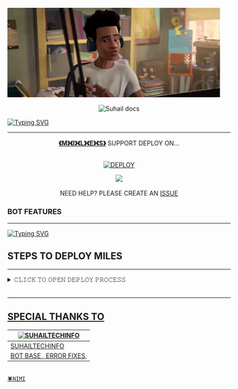 ![](https://github.com/jamesxtreme/gif/blob/main/919.gif)

<p align="center">
    <img alt="Suhail docs" height="300" src="https://telegra.ph/file/5a06979ab4afb8ab7dccb.jpg">
  </a>
</p>


[![Typing SVG](https://readme-typing-svg.demolab.com/?lines=🕸HI+THERE🕸️;🕷IM+MILES🕷;🎧CREATED+BY+JORDAN-JOELSTAR🎧)](https://git.io/typing-svg)
</p>

---

<p align="center">
  <a href="https://github.com/jamesxtreme/JORDAN-JOELSTAR"><b>《M》《I》《L》《E》《S》</b></a> SUPPORT DEPLOY ON...
</p>

<p align="center">
    <br>
<a href='https://dashboard.heroku.com/new?template=https%3A%2F%2Fgithub.com%2Fjamesxtreme%2FJORDAN-JOELSTAR' target="_blank"><img alt='DEPLOY' src='https://img.shields.io/badge/-HEROKU-blue?style=for-the-badge&logo=heroku&logoColor=white'/></a>


</p>
<p align="center">
  <a href="https://youtu.be/3NdJb6_1cJM"><img src="https://img.shields.io/badge/CodeSpace-blue?colorA=%23ff000&colorB=%23017e40&style=for-the-badge&logo=git&logoColor=white"></a>
</p>
<p align="center">NEED HELP? PLEASE CREATE AN <a href="https://github.com/jamesxtreme/JORDAN-JOELSTAR/issues">ISSUE</a></p>
 



### BOT FEATURES
---
[![Typing SVG](https://readme-typing-svg.demolab.com/?lines=🕷ANIME,+AI,+GAMES,+FUN;MEDIA,+DOWNLOADER,+LOGO,+EDITS;GROUP,+CHATS,+PRIVACY,+GFX;STICKER,+EMAIL,+CONVERTER,+A-REPLY;AND+MUCH+MORE...🕸)](https://git.io/typing-svg)




 




    
   
## STEPS TO DEPLOY MILES
---
<details close>
<summary>𝙲𝙻𝙸𝙲𝙺 𝚃𝙾 𝙾𝙿𝙴𝙽 𝙳𝙴𝙿𝙻𝙾𝚈 𝙿𝚁𝙾𝙲𝙴𝚂𝚂</summary>

2. ***Get Session ID (SERVER 1)***
    <br>
<a href='https://jweb1-84e086460531.herokuapp.com/' target="_blank"><img alt='SESSION ID' src='https://img.shields.io/badge/Session_id-100000?style=for-the-badge&logo=scan&logoColor=blue&labelColor=black&color=black'/></a>

2. ***Get Session ID (SERVER 2)***
    <br>
<a href='https://replit.com/@jordanzzz4444/JJ-PAIR#index.js' target="_blank"><img alt='SESSION ID' src='https://img.shields.io/badge/Session_id_2-100000?style=for-the-badge&logo=scan&logoColor=blue&labelColor=black&color=black'/></a>


3.  ***FORK JORDAN-JOELSTAR REPO***
    <br>
<a href='https://github.com/jamesxtreme/JORDAN-JOELSTAR/fork' target="_blank"><img alt='Fork repo' src='https://img.shields.io/badge/Fork Repo-100000?style=for-the-badge&logo=scan&logoColor=blue&labelColor=black&color=black'/></a>

4. ***DEPLOY FREE ON CODESPACE. SEE TUTORIALS FIRST***
    <br>
<a href='https://youtu.be/3NdJb6_1cJM?si=nLU3m8kcDN0x7OBT' target="_blank"><img alt='TUTORIALS/DEPLOY' src='https://img.shields.io/badge/TUTORIALS/DEPLOY -h?color=black&style=for-the-badge&logo=blue' width="96.35" height="28"/></a></p>

5.  ***DEPLOY ON HEROKU***
    <br>
<a href='https://dashboard.heroku.com/new?template=https%3A%2F%2Fgithub.com%2Fjamesxtreme%2FJORDAN-JOELSTAR' target="_blank"><img alt='DEPLOY' src='https://img.shields.io/badge/-DEPLOY-black?style=for-the-badge&logo=heroku&logoColor=blue'/></a>

6.  ***SEE TUTORIALS FOR HEROKU DEPLOY***
    <br>
<a href="https://youtu.be/d6FuP_ARfD0?si=N-g6s9ke9D1sHGCW"><img src="https://img.shields.io/badge/𝗬𝗢𝗨𝗧𝗨𝗕𝗘-black?style=watch%20video-critical?style=for-the-badge&logo=youtube&logoColor=blue">
   <br>

</p>

<p align="center" >
    <br>
    __________________________
    <br>
</p>



</details>

<br>
 
---



## SPECIAL THANKS TO

| [![SUHAILTECHINFO](https://telegra.ph/file/3d0ebc84bc5d6d7c5f262.jpg?lenght=50width=50)](https://github.com/SuhailTechInfo) |
|----|
| [SUHAILTECHINFO](https://github.com/SuhailTechInfo) |
|  BOT BASE , ERROR FIXES, |

  </div>
  
   ## 
  [`🕷NIMI`](https://wa.me/2349031432649)
